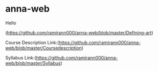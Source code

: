 # anna-web


Hello

(https://github.com/ramirann000/anna-web/blob/master/Defining-art)

Course Description Link:(https://github.com/ramirann000/anna-web/blob/master/Coursedescription)

Syllabus Link:(https://github.com/ramirann000/anna-web/blob/master/Syllabus)
